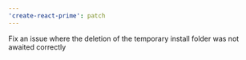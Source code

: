 ```yaml
---
'create-react-prime': patch
---
```


Fix an issue where the deletion of the temporary install folder was not awaited correctly

